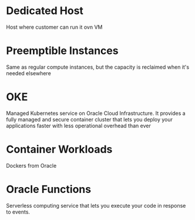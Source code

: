 # Dedicated Host
Host where customer can run  it ovn VM

# Preemptible Instances
Same as regular compute instances, but the capacity is reclaimed when it's needed elsewhere

# OKE
Managed Kubernetes service on Oracle Cloud Infrastructure. It provides a fully managed and secure container cluster that lets you deploy your applications faster with less operational overhead than ever

# Container Workloads
Dockers from Oracle

# Oracle Functions
Serverless computing service that lets you execute your code in response to events. 
